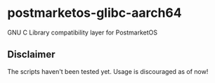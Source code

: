 # postmarketos-glibc-aarch64
GNU C Library compatibility layer for PostmarketOS
## Disclaimer
The scripts haven't been tested yet. Usage is discouraged as of now!
